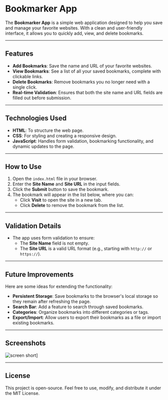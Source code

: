 # Bookmarker App

The **Bookmarker App** is a simple web application designed to help you save and manage your favorite websites. With a clean and user-friendly interface, it allows you to quickly add, view, and delete bookmarks.

---

## Features

- **Add Bookmarks**: Save the name and URL of your favorite websites.
- **View Bookmarks**: See a list of all your saved bookmarks, complete with clickable links.
- **Delete Bookmarks**: Remove bookmarks you no longer need with a single click.
- **Real-time Validation**: Ensures that both the site name and URL fields are filled out before submission.

---

## Technologies Used

- **HTML**: To structure the web page.
- **CSS**: For styling and creating a responsive design.
- **JavaScript**: Handles form validation, bookmarking functionality, and dynamic updates to the page.

---

## How to Use

1. Open the `index.html` file in your browser.
2. Enter the **Site Name** and **Site URL** in the input fields.
3. Click the **Submit** button to save the bookmark.
4. The bookmark will appear in the list below, where you can:
   - Click **Visit** to open the site in a new tab.
   - Click **Delete** to remove the bookmark from the list.

---

## Validation Details

- The app uses form validation to ensure:
  - The **Site Name** field is not empty.
  - The **Site URL** is a valid URL format (e.g., starting with `http://` or `https://`).

---

## Future Improvements

Here are some ideas for extending the functionality:
- **Persistent Storage**: Save bookmarks to the browser's local storage so they remain after refreshing the page.
- **Search Bar**: Add a feature to search through saved bookmarks.
- **Categories**: Organize bookmarks into different categories or tags.
- **Export/Import**: Allow users to export their bookmarks as a file or import existing bookmarks.

---

## Screenshots

![screen short](https://i.postimg.cc/C58Fwj9m/Screenshot-2024-11-25-102057.png)]

---

## License

This project is open-source. Feel free to use, modify, and distribute it under the MIT License.

